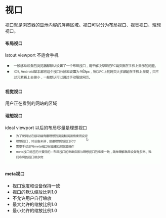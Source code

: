 # 视口

视口就是浏览器的显示内容的屏幕区域。视口可以分为布局视口、视觉视口、理想视口。

#### 布局视口

latout viewport 不适合手机

![1658156944306](2视口.assets/1658156944306.png)

#### 视觉视口

用户正在看到的网站的区域

#### 理想视口 

ideal viewport 以后的布局尽量是理想视口![1658157337697](2视口.assets/1658157337697.png)

#### meta视口

- 视口宽度和设备保持一致
- 视口的默认缩放比列1.0
- 不允许用户自行缩放
- 最大允许的缩放比例1.0
- 最小允许的缩放比例1.0

    <meta name="viewport" content="width=device-width, user-scalable=no, initial-scale=1.0, maximum-scale=1.0, minimum-scale=1.0, user-scalable=0">